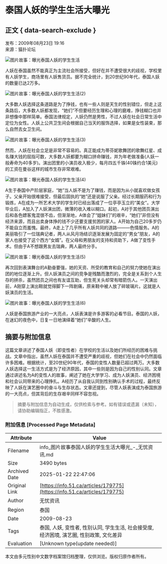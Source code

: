 # 泰国人妖的学生生活大曝光

## 正文 { data-search-exclude }


发布：2009年08月23日 19:16  
来源：猫扑论坛  

![图片故事：曝光泰国人妖的学生生活](https://p0.51img.ca/i/625b384f136c4.jpeg)

人妖在泰国虽然不能真正为主流社会所接受，但好在并不遭受很大的歧视，学校里有人妖学生，商场里有人妖售货员。据不完全统计，到20世纪90年代，泰国人妖的数量已达2万多。

![图片故事：曝光泰国人妖的学生生活(2)](https://p0.51img.ca/i/625b384f45529.jpeg)

大多数人妖选择这条道路是为了挣钱，也有一些人则是天生的性别错位，但走上这条路后，大多数人妖都发现，“她们”不但要经历生理和心理的磨难，挣钱糊口也并非想像中那样简单。泰国法律规定，人妖仍然是男性，不过人妖在社会日常生活中定位为女性。人妖上公共卫生间会根据自己当天的服饰选择，如果是女性装束，那么自然去女卫生间。

![图片故事：曝光泰国人妖的学生生活(3)](https://p0.51img.ca/i/625b384f81c71.jpeg)

然而，人妖在社会立足是非常不容易的。真正能成为蒂芬妮歌舞团的歌舞红星、成名赚大钱的屈指可数，大多数人妖都要为糊口拼命赚钱，并为年老做准备(人妖一般寿命为40多岁)。演出团里的小演员收入极少，每月四五千铢(40铢约合1美元)的工资在曼谷这样的城市生存非常艰难。

![图片故事：曝光泰国人妖的学生生活(4)](https://p0.51img.ca/i/625b384fb1d41.jpeg)

A生于泰国中产阶层家庭，“她”当人妖不是为了赚钱，而是因为从小就喜欢做女孩子。父亲开始很难接受，但最后固执的“她”还是说服了父亲。经过长期服药和行为锻炼，A在成为一所艺术大学的学生时已经出落成了一位亭亭玉立的“美女”。大学毕业后，A加入了人妖演出团，微薄的收入难以糊口。起初，A对于其他团员演出后和各色嫖客鬼混很不齿，但渐渐地，A体会了“姐妹们”的艰辛，“她们”非但没有经济来源，而且出卖身体挣的钱不少还要支援贫困的家人。A开始为自己20多岁仍不能自立而羞愧。最终，A走上了几乎所有人妖共同的道路———色情服务。A的美丽吸引了一位瑞典记者，两人从风月场结识逐渐发展为固定的“男女”朋友，A的家人也接受了这个西方“女婿”。在父母和男朋友的支持和资助下，A做了变性手术。但由于A不想跟男友去瑞典，两人最终分手。

![图片故事：曝光泰国人妖的学生生活(5)](https://p0.51img.ca/i/625b384fe62b3.jpeg)

再次回到表演舞台的A勤奋要强，她的天资、所受的教育和自己的努力使她在演出团的地位逐渐上升。但人妖演员之间的竞争是残酷而激烈的，完全是关系到个人生存的拼杀，虽然团员之间也有友谊互助，但生死关头却常有暗箭伤人。一天演出前，A刚穿上演出鞋就觉得脚下一阵剧痛，原来鞋中被人放了碎玻璃片。这就是人妖演员的生活。

![图片故事：曝光泰国人妖的学生生活(6)](https://p0.51img.ca/i/625b38501f2a7.jpeg)

人妖是泰国旅游产业的一大亮点，人妖表演是许多游客的必看节目。泰国的人妖，在迷幻的夜色中，日复一日地演绎着“她们”辛酸的人生。
<!-- tcd_original_link https://info.51.ca/articles/179775 -->


## 摘要与附加信息

<!-- tcd_abstract -->
这篇文章讲述了泰国人妖（即变性者）在学校的生活以及她们所经历的困难与挑战。文章中指出，虽然人妖在泰国并不遭受严重的歧视，但她们在社会中仍然面临许多困难。根据统计，至20世纪90年代，泰国的变性人数量已超过两万。大多数人妖选择这一生活方式是为了经济原因，其中一些则是因为自己的性别认同。文章通过讲述名为A的变性人的故事，阐述了她在大学学习、成为人妖演员、经济困境和社会认同带来的心理挣扎。A经历了从自我认同到性别确认手术的过程，最终反映了人妖在演艺圈中的奋斗与生存状态。文章还提到，尽管人妖表演成为泰国旅游的一大亮点，但其背后的生存艰辛同样不容忽视。
<!-- tcd_abstract_end -->

> 摘要与附加信息为自动生成，仅供检索与参考。如有错误或遗漏（未知），请协助编辑指正，不胜感激。

### 附加信息 [Processed Page Metadata]

| Attribute       | Value                                  |
|-----------------|----------------------------------------|
| Filename        | info_图片故事泰国人妖的学生生活大曝光_-_无忧资讯.md                             |
| Size            | 3490 bytes                           |
| Archived Date   | 2025-01-22 22:47:06                             |
| Original Link   | [https://info.51.ca/articles/179775](https://info.51.ca/articles/179775)                       |
| Author          | 无忧资讯                               |
| Region          | 泰国                               |
| Date            | 2009-08-23                                 |
| Tags            | 泰国, 人妖, 变性者, 性别认同, 学生生活, 社会接受度, 经济困境, 演艺圈, 性别政策, 文化差异                                 |
| Evaluation            | [Unknown type(update needed)]                                 |
<!-- tcd_table_end -->

本文由多元性别中文数字档案馆归档整理，仅供浏览。版权归原作者所有。
